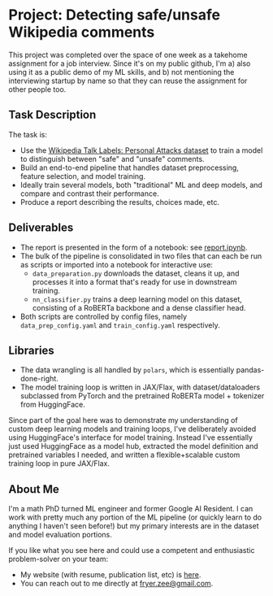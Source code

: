 # Project: Detecting safe/unsafe Wikipedia comments

This project was completed over the space of one week as a takehome assignment for a job interview. Since it's on my public github, I'm a) also using it as a public demo of my ML skills, and b) not mentioning the interviewing startup by name so that they can reuse the assignment for other people too.

## Task Description

The task is:
- Use the [Wikipedia Talk Labels: Personal Attacks dataset](https://www.kaggle.com/datasets/jigsaw-team/wikipedia-talk-labels-personal-attacks/data) to train a model to distinguish between "safe" and "unsafe" comments.
- Build an end-to-end pipeline that handles dataset preprocessing, feature selection, and model training.
- Ideally train several models, both "traditional" ML and deep models, and compare and contrast their performance.
- Produce a report describing the results, choices made, etc.

## Deliverables

- The report is presented in the form of a notebook: see [report.ipynb](report.ipynb).
- The bulk of the pipeline is consolidated in two files that can each be run as scripts or imported into a notebook for interactive use:
  - `data_preparation.py` downloads the dataset, cleans it up, and processes it into a format that's ready for use in downstream training. 
  - `nn_classifier.py` trains a deep learning model on this dataset, consisting of a RoBERTa backbone and a dense classifier head.
- Both scripts are controlled by config files, namely `data_prep_config.yaml` and `train_config.yaml` respectively.

## Libraries

- The data wrangling is all handled by `polars`, which is essentially pandas-done-right. 
- The model training loop is written in JAX/Flax, with dataset/dataloaders subclassed from PyTorch and the pretrained RoBERTa model + tokenizer from HuggingFace.

Since part of the goal here was to demonstrate my understanding of custom deep learning models and training loops, I've deliberately avoided using HuggingFace's interface for model training. Instead I've essentially just used HuggingFace as a model hub, extracted the model definition and pretrained variables I needed, and written a flexible+scalable custom training loop in pure JAX/Flax.

## About Me

I'm a math PhD turned ML engineer and former Google AI Resident. I can work with pretty much any portion of the ML pipeline (or quickly learn to do anything I haven't seen before!) but my primary interests are in the dataset and model evaluation portions.

If you like what you see here and could use a competent and enthusiastic problem-solver on your team:
  - My website (with resume, publication list, etc) is [here](https://zeefryer.github.io/).
  - You can reach out to me directly at <fryer.zee@gmail.com>.

